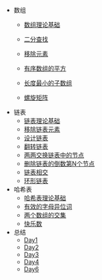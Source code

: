 <!-- Docsify/_sidebar.md -->

* 数组
  * [数组理论基础](array/Definition.md)
  
  * [二分查找](array/Binary-Search.md)
  * [移除元素](array/RemoveElement.md)
  * [有序数组的平方](array/Square_Of_a_sorted_array.md)
  * [长度最小的子数组](array/Minimum_Size_Subarray_Sum.md)
  * [螺旋矩阵](array/SpiralMatrix.md)
* 链表
  * [链表理论基础](ListNode/链表理论基础.md)
  * [移除链表元素](ListNode/Remove_Elements.md)
  * [设计链表](ListNode/design_ListNode.md)
  * [翻转链表](ListNode/Reverse_LinkedList.md)
  * [两两交换链表中的节点](ListNode/Swap_Nodes.md)
  * [删除链表的倒数第N个节点](ListNode/Remove_Nth.md)
  * [链表相交](ListNode/Intersection_Lists.md)
  * [环形链表](ListNode/Linked_List_Cycle.md)
* 哈希表
  * [哈希表理论基础](HashTable/哈希表理论基础.md)
  * [有效的字母异位词](HashTable/有效的字母异位词.md)
  * [两个数组的交集](HashTable/两个数组的交集.md)
  * [快乐数](HashTable/快乐数.md)
* 总结
  * [Day1](summary/Day1.md)
  * [Day2](summary/Day2.md)
  * [Day3](summary/Day3.md)
  * [Day4](summary/Day4.md)
  * [Day6](summary/Day6.md)

